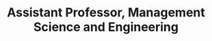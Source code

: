 ---
name: Madeleine Udell
role: Instructor
title: Assistant Professor, Management Science and Engineering
email: udell@stanford.edu
website: http://web.stanford.edu/~udell
office-hours: Mondays 3-4pm in Huang 251 or [by appointment](https://calendar.app.google/sCu1wpZXkUdAXdA59)
---